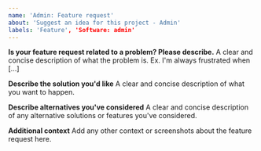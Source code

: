 ```yaml
---
name: 'Admin: Feature request'
about: 'Suggest an idea for this project - Admin'
labels: 'Feature', 'Software: admin'
---
```


<!--
## before reporting certifies
1. Please speak English, this is the language everybody of us can speak and write
2. Please take a moment to search that an issue doesn't already exist here https://github.com/palevi67/prest/issues
3. Please give all relevant information below for bug reports, incomplete details will be handled as an invalid report

## Create specific issue
Admin - Bug Report: https://github.com/palevi67/prest/issues/new?template=admin_bug_report.md
Admin - Feature Request: https://github.com/palevi67/prest/issues/new?template=admin_feature_request.md
Admin - Custom: https://github.com/palevi67/prest/issues/new?template=admin_custom.md
-->

**Is your feature request related to a problem? Please describe.**
A clear and concise description of what the problem is. Ex. I'm always frustrated when [...]

**Describe the solution you'd like**
A clear and concise description of what you want to happen.

**Describe alternatives you've considered**
A clear and concise description of any alternative solutions or features you've considered.

**Additional context**
Add any other context or screenshots about the feature request here.
